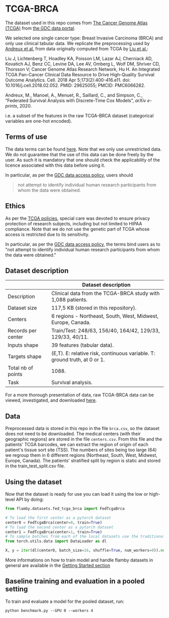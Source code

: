 # TCGA-BRCA
The dataset used in this repo comes from [The Cancer Genome Atlas (TCGA)](https://www.cancer.gov/about-nci/organization/ccg/research/structural-genomics/tcga) from [the GDC data portal](https://portal.gdc.cancer.gov/).

We selected one single cancer type: Breast Invasive Carcinoma (BRCA) and only use clinical tabular data. We replicate the preprocessing used by [Andreux et al.](https://arxiv.org/pdf/2006.08997.pdf) from data originally computed from TCGA by [Liu et al.](https://pubmed.ncbi.nlm.nih.gov/29625055/):

Liu J, Lichtenberg T, Hoadley KA, Poisson LM, Lazar AJ, Cherniack AD, Kovatich AJ, Benz CC, Levine DA, Lee AV, Omberg L, Wolf DM, Shriver CD, Thorsson V; Cancer Genome Atlas Research Network, Hu H. An Integrated TCGA Pan-Cancer Clinical Data Resource to Drive High-Quality Survival Outcome Analytics. Cell. 2018 Apr 5;173(2):400-416.e11. doi: 10.1016/j.cell.2018.02.052. PMID: 29625055; PMCID: PMC6066282.

Andreux, M., Manoel, A., Menuet, R., Saillard, C., and Simpson, C., “Federated Survival Analysis with Discrete-Time Cox Models”, <i>arXiv e-prints</i>, 2020.

i.e. a subset of the features in the raw TCGA-BRCA dataset (categorical variables are one-hot encoded).

## Terms of use
The data terms can be found [here](https://gdc.cancer.gov/access-data/data-access-processes-and-tools).
Note that we only use unrestricted data.
We do not guarantee that the use of this data can be done freely by the user.
As such it is mandatory that one should check the applicability of the licence associated with this data before using it.

In particular, as per the [GDC data access policy](https://gdc.cancer.gov/about-gdc/gdc-policies),
users should
> not attempt to identify individual human research participants from whom the data were obtained.

## Ethics
As per the [TCGA policies](https://www.cancer.gov/about-nci/organization/ccg/research/structural-genomics/tcga/history/policies),
special care was devoted to ensure privacy protection of research subjects,
including but not limited to HIPAA compliance.
Note that we do not use the genetic part of TCGA whose access is restricted due to its sensitivity.

In particular, as per the [GDC data access policy](https://gdc.cancer.gov/about-gdc/gdc-policies),
the terms bind users as to "not attempt to identify individual human research participants from whom the data were obtained."

## Dataset description

|                    | Dataset description
|--------------------| -----------------------------------------------------------------------------------------------
| Description        | Clinical data from the TCGA-BRCA study with 1,088 patients.
| Dataset size       | 117,5 KB (stored in this repository).
| Centers            | 6 regions - Northeast, South, West, Midwest, Europe, Canada.
| Records per center | Train/Test: 248/63, 156/40, 164/42, 129/33, 129/33, 40/11.
| Inputs shape       | 39 features (tabular data).
| Targets shape      | (E,T). E: relative risk, continuous variable. T: ground truth, at 0 or 1.
| Total nb of points | 1088.
| Task               | Survival analysis.

For a more thorough presentation of data, raw TCGA-BRCA data can be viewed, investigated, and downloaded [here](https://portal.gdc.cancer.gov/projects/TCGA-BRCA).

## Data
Preprocessed data is stored in this repo in the file ```brca.csv```, so the dataset does not need to be downloaded. The medical centers (with their geographic regions) are stored in the file ```centers.csv```. From this file and the patients' TCGA barcodes, we can extract the region of origin of each patient's tissue sort site (TSS). The numbers of sites being too large (64) we regroup them in 6 different regions (Northeast, South, West, Midwest, Europe, Canada). The patients' stratified split by region is static and stored in the train_test_split.csv file.

## Using the dataset

Now that the dataset is ready for use you can load it using the low or high-level API
by doing:
```python
from flamby.datasets.fed_tcga_brca import FedTcgaBrca

# To load the first center as a pytorch dataset
center0 = FedTcgaBrca(center=0, train=True)
# To load the second center as a pytorch dataset
center1 = FedTcgaBrca(center=1, train=True)
# To sample batches from each of the local datasets use the traditional pytorch API
from torch.utils.data import DataLoader as dl

X, y = iter(dl(center0, batch_size=16, shuffle=True, num_workers=0)).next()
```
More informations on how to train model and handle flamby datasets in general are available in the [Getting Started section](../../../Quickstart.md)


## Baseline training and evaluation in a pooled setting
To train and evaluate a model for the pooled dataset, run:
```
python benchmark.py --GPU 0 --workers 4
```

